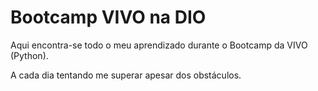 # Bootcamp VIVO na DIO

Aqui encontra-se todo o meu aprendizado durante o Bootcamp da VIVO (Python).

A cada dia tentando me superar apesar dos obstáculos.